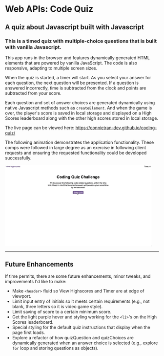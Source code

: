 # Web APIs: Code Quiz

## A quiz about Javascript built with Javascript

### This is a timed quiz with multiple-choice questions that is built with vanilla Javascript. 

This app runs in the browser and features dynamically generated HTML elements that are powered by vanilla JavaScript. The code is also responsive, adapting to multiple screen sizes.

When the quiz is started, a timer will start. As you select your answer for each question, the next question will be presented. If a question is answered incorrectly, time is subtracted from the clock and points are subtracted from your score. 

Each question and set of answer choices are generated dynamically using native Javascript methods such as `createElement`. And when the game is over, the player's score is saved in local storage and displayed on a High Scores leaderboard along with the other high scores stored in local storage.

The live page can be viewed here: https://connietran-dev.github.io/coding-quiz/

The following animation demonstrates the application functionality. These comps were followed in large degree as an exercise in following client requests and ensuring the requested functionality could be developed successfully.

![code quiz](./Assets/04-web-apis-homework-demo.gif)

---

## Future Enhancements

If time permits, there are some future enhancements, minor tweaks, and improvements I'd like to make:

* Make `<header>` fluid so View Highscores and Timer are at edge of viewport.
* Limit input entry of initials so it meets certain requirements (e.g., not blank, three letters so it is video game style).
* Limit saving of score to a certain minimum score.
* Get the light purple hover and styling working for the `<li>`'s on the High Scores leaderboard.
* Special styling for the default quiz instructions that display when the page first loads.
* Explore a refactor of how quizQuestion and quizChoices are dynamically generated when an answer choice is selected (e.g., explore `for` loop and storing questions as objects).